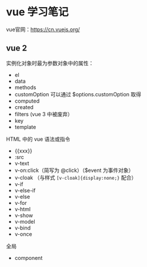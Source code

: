 # vue 学习笔记

vue官网：https://cn.vuejs.org/

## vue 2 

实例化对象时最为参数对象中的属性：

- el
- data
- methods
- customOption 可以通过 $options.customOption 取得
- computed
- created
- filters (vue 3 中被废弃）
- key
- template

HTML 中的 vue 语法或指令

- {{xxx}}
- :src
- v-text
- v-on:click（简写为 @click）（$event 为事件对象）
- v-cloak （与样式 `[v-cloak]{display:none;}` 配合）
- v-if
- v-else-if
- v-else
- v-for
- v-html
- v-show
- v-model
- v-bind
- v-once

全局

- component